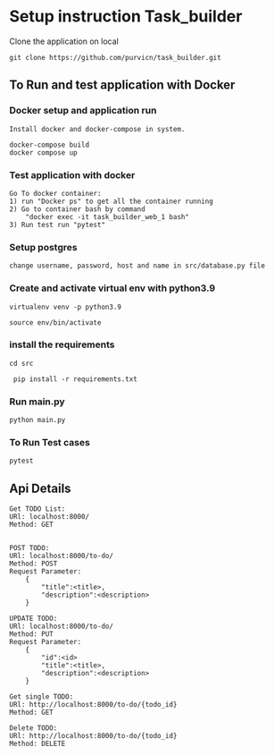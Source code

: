 # Setup instruction Task_builder

Clone the application on local 

`git clone https://github.com/purvicn/task_builder.git`


## To Run and test application with Docker

### Docker setup and application run

    Install docker and docker-compose in system.
    
    docker-compose build
    docker compose up

### Test application with docker 
    
    Go To docker container:
    1) run "Docker ps" to get all the container running 
    2) Go to container bash by command 
        "docker exec -it task_builder_web_1 bash"
    3) Run test run "pytest"

    

### Setup postgres
`change username, password, host and name in src/database.py file`

### Create and activate virtual env with python3.9

`virtualenv venv -p python3.9` 

`source env/bin/activate`

### install the requirements
`cd src`

` pip install -r requirements.txt`

### Run main.py

`python main.py`

### To Run Test cases

`pytest`


## Api Details

    Get TODO List:
    URl: localhost:8000/
    Method: GET


    POST TODO:
    URl: localhost:8000/to-do/
    Method: POST
    Request Parameter: 
        {
            "title":<title>,
            "description":<description>
        }

    UPDATE TODO:
    URl: localhost:8000/to-do/
    Method: PUT
    Request Parameter: 
        {
            "id":<id>
            "title":<title>,
            "description":<description>
        }

    Get single TODO:
    URl: http://localhost:8000/to-do/{todo_id}
    Method: GET

    Delete TODO:
    URl: http://localhost:8000/to-do/{todo_id}
    Method: DELETE
